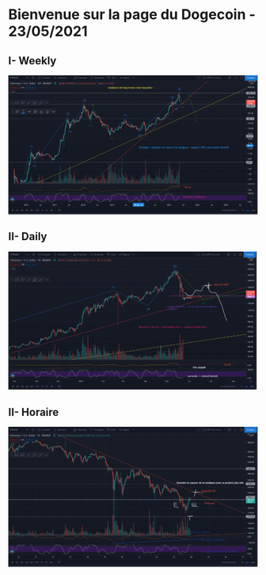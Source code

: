 # Bienvenue sur la page du Dogecoin - 23/05/2021


## I- Weekly 

![image](https://github.com/VlrTRD/analyse_technique/blob/Cryptomonnaies/ETH/24%2005%202021/Charts/ETH_Weekly.png)

## II- Daily

![image](https://github.com/VlrTRD/analyse_technique/blob/Cryptomonnaies/ETH/24%2005%202021/Charts/ETH_Daily.png)

## II- Horaire

![image](https://github.com/VlrTRD/analyse_technique/blob/Cryptomonnaies/ETH/24%2005%202021/Charts/ETH_Horaire.png)
